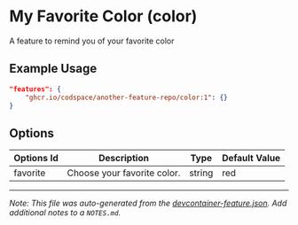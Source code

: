 
# My Favorite Color (color)

A feature to remind you of your favorite color

## Example Usage

```json
"features": {
    "ghcr.io/codspace/another-feature-repo/color:1": {}
}
```

## Options

| Options Id | Description | Type | Default Value |
|-----|-----|-----|-----|
| favorite | Choose your favorite color. | string | red |



---

_Note: This file was auto-generated from the [devcontainer-feature.json](https://github.com/codspace/another-feature-repo/blob/main/src/color/devcontainer-feature.json).  Add additional notes to a `NOTES.md`._
